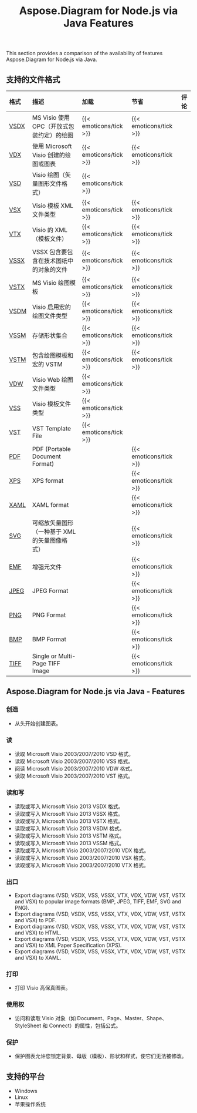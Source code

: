 ﻿---
title: Aspose.Diagram for Node.js via Java Features
type: docs
weight: 10
url: /zh/java/aspose-diagram-for-node-js-via-java-features/
description: Visio Diagram Node.js via Java API feature list include read, write, export, print and access Microsoft Visio 2003, 2007, 2010, 2013, VSD, VSSM, VSTX, VSSM, VST formats.
---
This section provides a comparison of the availability of features Aspose.Diagram for Node.js via Java.
## **支持的文件格式**

|**格式**|**描述**|**加载**|**节省**|**评论**|
|:- |:- |:- |:- |:- |
|[VSDX](https://docs.fileformat.com/visio/vsdx/)|MS Visio 使用 OPC（开放式包装约定）的绘图|{{< emoticons/tick >}}|{{< emoticons/tick >}}||
|[VDX](https://docs.fileformat.com/visio/vdx/)|使用 Microsoft Visio 创建的绘图或图表|{{< emoticons/tick >}}|{{< emoticons/tick >}}||
|[VSD](https://docs.fileformat.com/visio/vsd/)|Visio 绘图（矢量图形文件格式）|{{< emoticons/tick >}}|||
|[VSX](https://docs.fileformat.com/visio/vsx/)|Visio 模板 XML 文件类型|{{< emoticons/tick >}}|{{< emoticons/tick >}}||
|[VTX](https://docs.fileformat.com/visio/vtx/)|Visio 的 XML（模板文件）|{{< emoticons/tick >}}|{{< emoticons/tick >}}||
|[VSSX](https://docs.fileformat.com/visio/vssx/)|VSSX 包含要包含在技术图纸中的对象的文件|{{< emoticons/tick >}}|{{< emoticons/tick >}}||
|[VSTX](https://docs.fileformat.com/visio/vstx/)|MS Visio 绘图模板|{{< emoticons/tick >}}|{{< emoticons/tick >}}||
|[VSDM](https://docs.fileformat.com/visio/vsdm/)|Visio 启用宏的绘图文件类型|{{< emoticons/tick >}}|{{< emoticons/tick >}}||
|[VSSM](https://docs.fileformat.com/visio/vssm/)|存储形状集合|{{< emoticons/tick >}}|{{< emoticons/tick >}}||
|[VSTM](https://docs.fileformat.com/visio/vstm/)|包含绘图模板和宏的 VSTM|{{< emoticons/tick >}}|{{< emoticons/tick >}}||
|[VDW](https://docs.fileformat.com/visio/vdw/)|Visio Web 绘图文件类型|{{< emoticons/tick >}}|||
|[VSS](https://docs.fileformat.com/visio/vss/)|Visio 模板文件类型|{{< emoticons/tick >}}|||
|[VST](https://docs.fileformat.com/visio/vst/)|VST Template File|{{< emoticons/tick >}}|||
|[PDF](https://docs.fileformat.com/pdf/)|PDF (Portable Document Format)||{{< emoticons/tick >}}||
|[XPS](https://docs.fileformat.com/page-description-language/xps/)|XPS format||{{< emoticons/tick >}}||
|[XAML](https://docs.fileformat.com/web/xaml/)|XAML format||{{< emoticons/tick >}}||
|[SVG](https://docs.fileformat.com/specification/page-description-language/svg/)|可缩放矢量图形（一种基于 XML 的矢量图像格式）||{{< emoticons/tick >}}||
|[EMF](https://docs.fileformat.com/image/emf/)|增强元文件||{{< emoticons/tick >}}||
|[JPEG](https://docs.fileformat.com/image/jpeg/)|JPEG Format||{{< emoticons/tick >}}||
|[PNG](https://docs.fileformat.com/image/png/)|PNG Format||{{< emoticons/tick >}}||
|[BMP](https://docs.fileformat.com/image/bmp/)|BMP Format||{{< emoticons/tick >}}||
|[TIFF](https://docs.fileformat.com/image/tiff/)|Single or Multi-Page TIFF Image||{{< emoticons/tick >}}||
## **Aspose.Diagram for Node.js via Java - Features**
### **创造**
- 从头开始创建图表。
### **读**
- 读取 Microsoft Visio 2003/2007/2010 VSD 格式。
- 读取 Microsoft Visio 2003/2007/2010 VSS 格式。
- 阅读 Microsoft Visio 2003/2007/2010 VDW 格式。
- 读取 Microsoft Visio 2003/2007/2010 VST 格式。
### **读和写**
- 读取或写入 Microsoft Visio 2013 VSDX 格式。
- 读取或写入 Microsoft Visio 2013 VSSX 格式。
- 读取或写入 Microsoft Visio 2013 VSTX 格式。
- 读取或写入 Microsoft Visio 2013 VSDM 格式。
- 读取或写入 Microsoft Visio 2013 VSTM 格式。
- 读取或写入 Microsoft Visio 2013 VSSM 格式。
- 读取或写入 Microsoft Visio 2003/2007/2010 VDX 格式。
- 读取或写入 Microsoft Visio 2003/2007/2010 VSX 格式。
- 读取或写入 Microsoft Visio 2003/2007/2010 VTX 格式。
### **出口**
- Export diagrams (VSD, VSDX, VSS, VSSX, VTX, VDX, VDW, VST, VSTX and VSX) to popular image formats (BMP, JPEG, TIFF, EMF, SVG and PNG).
- Export diagrams (VSD, VSDX, VSS, VSSX, VTX, VDX, VDW, VST, VSTX and VSX) to PDF.
- Export diagrams (VSD, VSDX, VSS, VSSX, VTX, VDX, VDW, VST, VSTX and VSX) to HTML.
- Export diagrams (VSD, VSDX, VSS, VSSX, VTX, VDX, VDW, VST, VSTX and VSX) to XML Paper Specification (XPS).
- Export diagrams (VSD, VSDX, VSS, VSSX, VTX, VDX, VDW, VST, VSTX and VSX) to XAML.
### **打印**
- 打印 Visio 高保真图表。
### **使用权**
- 访问和读取 Visio 对象（如 Document、Page、Master、Shape、StyleSheet 和 Connect）的属性，包括公式。
### **保护**
- 保护图表允许您锁定背景、母版（模板）、形状和样式，使它们无法被修改。
## **支持的平台**
- Windows
- Linux
- 苹果操作系统
